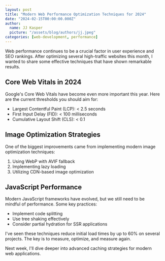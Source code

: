 ```yaml
---
layout: post
title: "Modern Web Performance Optimization Techniques for 2024"
date: "2024-02-15T00:00:00.000Z"
author:
  name: JJ Kasper
  picture: "/assets/blog/authors/jj.jpeg"
categories: [web-development, performance]
---
```


Web performance continues to be a crucial factor in user experience and SEO rankings. After optimizing several high-traffic websites this month, I wanted to share some effective techniques that have shown remarkable results.

## Core Web Vitals in 2024

Google's Core Web Vitals have become even more important this year. Here are the current thresholds you should aim for:

- Largest Contentful Paint (LCP): < 2.5 seconds
- First Input Delay (FID): < 100 milliseconds
- Cumulative Layout Shift (CLS): < 0.1

## Image Optimization Strategies

One of the biggest improvements came from implementing modern image optimization techniques:

1. Using WebP with AVIF fallback
2. Implementing lazy loading
3. Utilizing CDN-based image optimization

## JavaScript Performance

Modern JavaScript frameworks have evolved, but we still need to be mindful of performance. Some key practices:

- Implement code splitting
- Use tree shaking effectively
- Consider partial hydration for SSR applications

I've seen these techniques reduce initial load times by up to 60% on several projects. The key is to measure, optimize, and measure again.

Next week, I'll dive deeper into advanced caching strategies for modern web applications. 